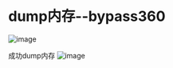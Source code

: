 # dump内存--bypass360


![image](https://github.com/user-attachments/assets/8e81d5fa-5fa0-4b9b-80e2-c9439ef44c4a)



成功dump内存
![image](https://github.com/user-attachments/assets/328784fc-0549-4aeb-9f52-6198148e677f)
